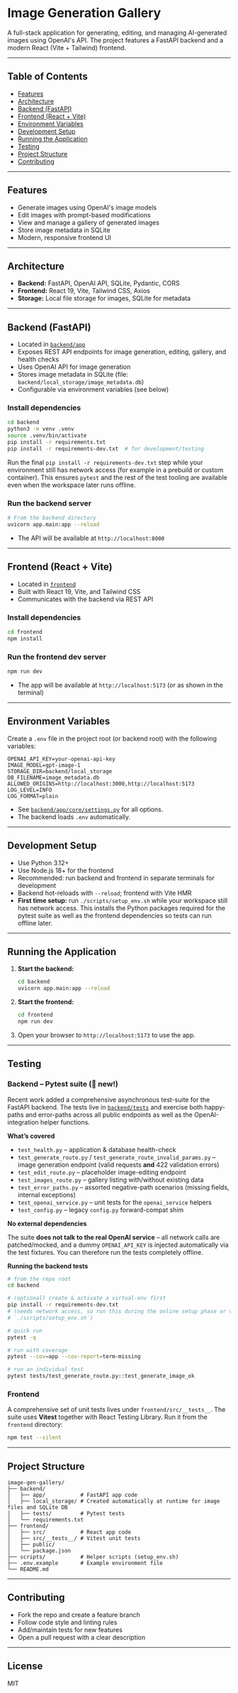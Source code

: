 # Image Generation Gallery

A full-stack application for generating, editing, and managing AI-generated images using OpenAI's API. The project features a FastAPI backend and a modern React (Vite + Tailwind) frontend.

---

## Table of Contents
- [Features](#features)
- [Architecture](#architecture)
- [Backend (FastAPI)](#backend-fastapi)
- [Frontend (React + Vite)](#frontend-react--vite)
- [Environment Variables](#environment-variables)
- [Development Setup](#development-setup)
- [Running the Application](#running-the-application)
- [Testing](#testing)
- [Project Structure](#project-structure)
- [Contributing](#contributing)

---

## Features
- Generate images using OpenAI's image models
- Edit images with prompt-based modifications
- View and manage a gallery of generated images
- Store image metadata in SQLite
- Modern, responsive frontend UI

---

## Architecture
- **Backend:** FastAPI, OpenAI API, SQLite, Pydantic, CORS
- **Frontend:** React 19, Vite, Tailwind CSS, Axios
- **Storage:** Local file storage for images, SQLite for metadata

---

## Backend (FastAPI)
- Located in [`backend/app`](backend/app)
- Exposes REST API endpoints for image generation, editing, gallery, and health checks
- Uses OpenAI API for image generation
- Stores image metadata in SQLite (file: `backend/local_storage/image_metadata.db`)
- Configurable via environment variables (see below)

### Install dependencies
```bash
cd backend
python3 -m venv .venv
source .venv/bin/activate
pip install -r requirements.txt
pip install -r requirements-dev.txt  # for development/testing
```
Run the final `pip install -r requirements-dev.txt` step while your environment
still has network access (for example in a prebuild or custom container). This
ensures `pytest` and the rest of the test tooling are available even when the
workspace later runs offline.

### Run the backend server
```bash
# From the backend directory
uvicorn app.main:app --reload
```
- The API will be available at `http://localhost:8000`

---

## Frontend (React + Vite)
- Located in [`frontend`](frontend)
- Built with React 19, Vite, and Tailwind CSS
- Communicates with the backend via REST API

### Install dependencies
```bash
cd frontend
npm install
```

### Run the frontend dev server
```bash
npm run dev
```
- The app will be available at `http://localhost:5173` (or as shown in the terminal)

---

## Environment Variables

Create a `.env` file in the project root (or backend root) with the following variables:

```
OPENAI_API_KEY=your-openai-api-key
IMAGE_MODEL=gpt-image-1
STORAGE_DIR=backend/local_storage
DB_FILENAME=image_metadata.db
ALLOWED_ORIGINS=http://localhost:3000,http://localhost:5173
LOG_LEVEL=INFO
LOG_FORMAT=plain
```
- See [`backend/app/core/settings.py`](backend/app/core/settings.py) for all options.
- The backend loads `.env` automatically.

---

## Development Setup
- Use Python 3.12+
- Use Node.js 18+ for the frontend
- Recommended: run backend and frontend in separate terminals for development
- Backend hot-reloads with `--reload`; frontend with Vite HMR
- **First time setup:** run `./scripts/setup_env.sh` while your workspace still
  has network access. This installs the Python packages required for the pytest
  suite as well as the frontend dependencies so tests can run offline later.

---

## Running the Application
1. **Start the backend:**
    ```bash
    cd backend
    uvicorn app.main:app --reload
    ```
2. **Start the frontend:**
    ```bash
    cd frontend
    npm run dev
    ```
3. Open your browser to `http://localhost:5173` to use the app.

---

## Testing

### Backend – Pytest suite (🧪 new!)

Recent work added a comprehensive asynchronous test-suite for the FastAPI
backend.  The tests live in [`backend/tests`](backend/tests) and exercise both
happy-paths and error-paths across all public endpoints as well as the
OpenAI-integration helper functions.

**What’s covered**

* `test_health.py` – application & database health-check
* `test_generate_route.py` / `test_generate_route_invalid_params.py` – image
  generation endpoint (valid requests **and** 422 validation errors)
* `test_edit_route.py` – placeholder image-editing endpoint
* `test_images_route.py` – gallery listing with/without existing data
* `test_error_paths.py` – assorted negative-path scenarios (missing fields,
  internal exceptions)
* `test_openai_service.py` – unit tests for the `openai_service` helpers
* `test_config.py` – legacy `config.py` forward-compat shim

**No external dependencies**

The suite **does not talk to the real OpenAI service** – all network calls are
patched/mocked, and a dummy `OPENAI_API_KEY` is injected automatically via the
test fixtures.  You can therefore run the tests completely offline.

**Running the backend tests**

```bash
# from the repo root
cd backend

# (optional) create & activate a virtual-env first
pip install -r requirements-dev.txt
# (needs network access, so run this during the online setup phase or via
# `./scripts/setup_env.sh`)

# quick run
pytest -q

# run with coverage
pytest --cov=app --cov-report=term-missing

# run an individual test
pytest tests/test_generate_route.py::test_generate_image_ok
```

### Frontend

A comprehensive set of unit tests lives under `frontend/src/__tests__`.
The suite uses **Vitest** together with React Testing Library. Run it from the
`frontend` directory:

```bash
npm test --silent
```

---

## Project Structure
```
image-gen-gallery/
├── backend/
│   ├── app/           # FastAPI app code
│   ├── local_storage/ # Created automatically at runtime for image files and SQLite DB
│   ├── tests/         # Pytest tests
│   └── requirements.txt
├── frontend/
│   ├── src/           # React app code
│   ├── src/__tests__/ # Vitest unit tests
│   ├── public/
│   └── package.json
├── scripts/           # Helper scripts (setup_env.sh)
├── .env.example       # Example environment file
└── README.md
```

---

## Contributing
- Fork the repo and create a feature branch
- Follow code style and linting rules
- Add/maintain tests for new features
- Open a pull request with a clear description

---

## License
MIT 